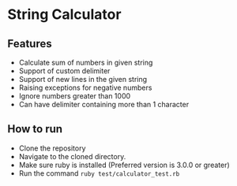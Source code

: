 # String Calculator

## Features
* Calculate sum of numbers in given string
* Support of custom delimiter
* Support of new lines in the given string
* Raising exceptions for negative numbers
* Ignore numbers greater than 1000
* Can have delimiter containing more than 1 character

## How to run
* Clone the repository
* Navigate to the cloned directory.
* Make sure ruby is installed (Preferred version is 3.0.0 or greater)
* Run the command `ruby test/calculator_test.rb`